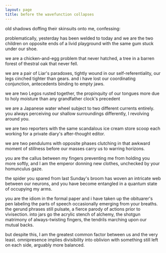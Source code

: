 ```yaml
---
layout: page
title: before the wavefunction collapses
---
```


old shadows doffing their skinsuits
onto me, confessing:

problematically, yesterday has been welded to today
and we are the two children on opposite ends of a livid playground
with the same gum
stuck under our shoe.

we are a chicken-and-egg problem
that never hatched, a tree in a barren forest
of thestral oak that never fell.

we are a pair of Liar's paradoxes, tightly wound
in our self-referentiality, our legs cinched
tighter than gears. and i have lost our coordinating
conjunction, antecedents binding to empty jaws.

we are two Legos rusted together,
the propinquity of our
tongues more due to holy moisture than
any grandfather clock's precedent

we are a Japanese water wheel
subject to two different currents entirely.
you always perceiving our shallow surroundings differently,
I revolving around you.

we are two reporters with the same
scandalous ice cream store scoop
each working for a private diary's after-thought editor.

we are two pendulums with opposite phases
clutching in that awkward moment of stillness
before our masses carry us to warring horizons.

you are the callus between my fingers
preventing me from holding you more softly,
and I am the emperor donning new clothes,
unchecked by your homunculus gaze.

the spider you spared from last Sunday's broom
has woven an intricate web between our
neurons, and you have
become entangled in a quantum state of occupying
my arms.

you are the idiom in the formal paper
and i have taken up the obituarer's pen
labeling the parts of speech occasionally
emerging from your breaths. the gerund phrases
still pulsate, a fierce parody of actions
prior to vivisection. into jars go the acrylic stench
of alchemy, the shotgun matrimony of always-twisting
fingers, the tendrils marching upon our mutual backs.

but despite this,
I am the greatest common factor between us
and the very least.
omnipresence implies divisibility into oblivion
with something still left on each side,
arguably more balanced.
